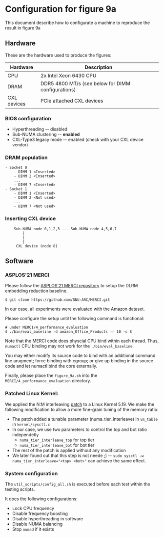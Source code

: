 # Configuration for figure 9a
This document describe how to configurate a machine to reproduce the result in figure 9a 

## Hardware
These are the hardware used to produce the figures:

| Hardware | Description |
| -------- | ----------- |
| CPU | 2x Intel Xeon 6430 CPU |
| DRAM | DDR5 4800 MT/s (see below for DIMM configurations)|
| CXL devices | PCIe attached CXL devices |

### BIOS configuration
* Hyperthreading -- disabled
* Sub-NUMA clustering -- **enabled**
* CXL-Type3 legacy mode -- enabled (check with your CXL device vendor)

### DRAM population
```
- Socket 0
    - DIMM 1 <Inserted>
    - DIMM 2 <Inserted>
    ...
    - DIMM 7 <Inserted>
- Socket 1
    - DIMM 1 <Inserted>
    - DIMM 2 <Not used>
    ...
    - DIMM 7 <Not used>
```

### Inserting CXL device
```
    Sub-NUMA node 0,1,2,3 --- Sub-NUMA node 4,5,6,7
        |
        |
        |
     CXL device (node 8)
```

## Software
### ASPLOS'21 MERCI
Please follow the [ASPLOS'21 MERCI repository](https://github.com/SNU-ARC/MERCI) to setup the DLRM embedding reduction baseline.
```
$ git clone https://github.com/SNU-ARC/MERCI.git 
```

In our case, all experiments were evaluated with the Amazon dataset.

Please configure the setup until the following command is functional:
```
# under MERCI/4_performance_evaluation
$ ./bin/eval_baseline -d amazon_Office_Products -r 10 -c 8
```

Note that the MERCI code does physcial CPU bind within each thread. Thus, `numactl` CPU binding may not work for the `./bin/eval_baseline`.

You may either modify its source code to bind with an additional command line arugment; force binding with cgroup; or give up binding in the source code and let numactl bind the core externally.

Finally, please place the `figure_9a.sh` into the `MERCI/4_performance_evaluation` directory.

### Patched Linux Kernel:
We applied the N:M interleaving [patch](https://lore.kernel.org/linux-mm/YqD0%2FtzFwXvJ1gK6@cmpxchg.org/T/) to a Linux Kernel 5.19. We make the following modification to allow a more fine-grain tuning of the memory ratio:
  + The patch added a tunable parameter (numa\_tier\_interleave) in `vm_table` in `kernel/sysctl.c`
  + In our case, we use two parameters to control the top and bot ratio independetly
    * `numa_tier_interleave_top` for top tier
    * `numa_tier_interleave_bot` for bot tier
  + The rest of the patch is applied without any modification
  + We later found out that this step is not neede ;) --  `sudo sysctl -w numa_tier_interleave="<top> <bot>"` can achieve the same effect.

### System configuration
The `util_scripts/config_all.sh` is executed before each test within the testing scripts.

It does the following configurations:
* Lock CPU frequency 
* Disable frequency boosting
* Disable hyperthreading in software
* Disable NUMA balancing
* Stop `numad` if it exists
